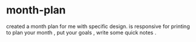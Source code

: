 # month-plan
created a month plan for me with specific design.
is responsive for printing to plan your month ,
put your goals , 
write some quick notes . 
